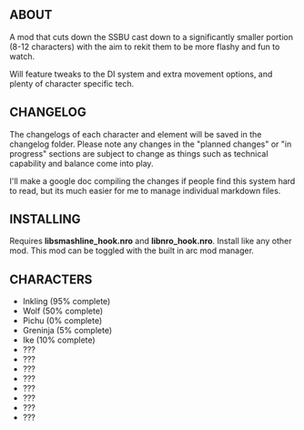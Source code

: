 ## ABOUT

A mod that cuts down the SSBU cast down to a significantly smaller portion (8-12 characters) with the aim to rekit them to be more flashy and fun to watch.

Will feature tweaks to the DI system and extra movement options, and plenty of character specific tech.

## CHANGELOG

The changelogs of each character and element will be saved in the changelog folder. Please note any changes in the "planned changes" or "in progress" sections are subject to change as things such as technical capability and balance come into play. 

I'll make a google doc compiling the changes if people find this system hard to read, but its much easier for me to manage individual markdown files.

## INSTALLING

Requires **libsmashline_hook.nro** and **libnro_hook.nro**. Install like any other mod. This mod can be toggled with the built in arc mod manager.

## CHARACTERS

- Inkling (95% complete)
- Wolf (50% complete)
- Pichu (0% complete)
- Greninja (5% complete)
- Ike (10% complete)
- ???
- ???
- ???
- ???
- ???
- ???
- ???
- ???
